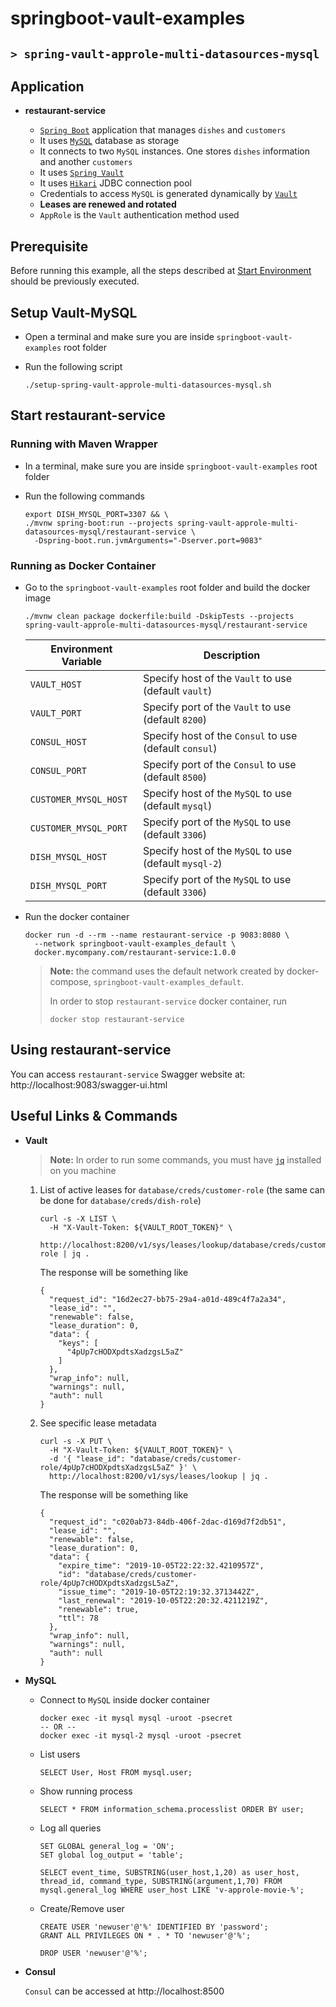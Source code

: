 # springboot-vault-examples
## `> spring-vault-approle-multi-datasources-mysql`

## Application

- **restaurant-service**

  - [`Spring Boot`](https://docs.spring.io/spring-boot/docs/current/reference/htmlsingle/) application that manages `dishes` and `customers`
  - It uses [`MySQL`](https://www.mysql.com/) database as storage
  - It connects to two `MySQL` instances. One stores `dishes` information and another `customers`
  - It uses [`Spring Vault`](https://docs.spring.io/spring-vault/docs/2.1.3.RELEASE/reference/html/#_document_structure)
  - It uses [`Hikari`](https://github.com/brettwooldridge/HikariCP) JDBC connection pool
  - Credentials to access `MySQL` is generated dynamically by [`Vault`](https://www.vaultproject.io)
  - **Leases are renewed and rotated**
  - `AppRole` is the `Vault` authentication method used

## Prerequisite

Before running this example, all the steps described at [Start Environment](https://github.com/ivangfr/springboot-vault-examples#start-environment) should be previously executed.

## Setup Vault-MySQL

- Open a terminal and make sure you are inside `springboot-vault-examples` root folder

- Run the following script
  ```
  ./setup-spring-vault-approle-multi-datasources-mysql.sh
  ```

## Start restaurant-service

### Running with Maven Wrapper

- In a terminal, make sure you are inside `springboot-vault-examples` root folder

- Run the following commands
  ```
  export DISH_MYSQL_PORT=3307 && \
  ./mvnw spring-boot:run --projects spring-vault-approle-multi-datasources-mysql/restaurant-service \
    -Dspring-boot.run.jvmArguments="-Dserver.port=9083"
  ```

### Running as Docker Container

- Go to the `springboot-vault-examples` root folder and build the docker image
  ```
  ./mvnw clean package dockerfile:build -DskipTests --projects spring-vault-approle-multi-datasources-mysql/restaurant-service
  ```
  | Environment Variable  | Description                                            |
  | --------------------- | ------------------------------------------------------ |
  | `VAULT_HOST`          | Specify host of the `Vault` to use (default `vault`)   |
  | `VAULT_PORT`          | Specify port of the `Vault` to use (default `8200`)    |
  | `CONSUL_HOST`         | Specify host of the `Consul` to use (default `consul`) |
  | `CONSUL_PORT`         | Specify port of the `Consul` to use (default `8500`)   |
  | `CUSTOMER_MYSQL_HOST` | Specify host of the `MySQL` to use (default `mysql`)   |
  | `CUSTOMER_MYSQL_PORT` | Specify port of the `MySQL` to use (default `3306`)    |
  | `DISH_MYSQL_HOST`     | Specify host of the `MySQL` to use (default `mysql-2`) |
  | `DISH_MYSQL_PORT`     | Specify port of the `MySQL` to use (default `3306`)    |

- Run the docker container
  ```
  docker run -d --rm --name restaurant-service -p 9083:8080 \
    --network springboot-vault-examples_default \
    docker.mycompany.com/restaurant-service:1.0.0
  ```
  > **Note:** the command uses the default network created by docker-compose, `springboot-vault-examples_default`.
  >
  > In order to stop `restaurant-service` docker container, run
  > ```
  > docker stop restaurant-service 
  > ```

## Using restaurant-service

You can access `restaurant-service` Swagger website at: http://localhost:9083/swagger-ui.html

## Useful Links & Commands

- **Vault**

  > **Note:** In order to run some commands, you must have [`jq`](https://stedolan.github.io/jq) installed on you machine

  1. List of active leases for `database/creds/customer-role` (the same can be done for `database/creds/dish-role`)
     ```
     curl -s -X LIST \
       -H "X-Vault-Token: ${VAULT_ROOT_TOKEN}" \
       http://localhost:8200/v1/sys/leases/lookup/database/creds/customer-role | jq .
     ```
     
     The response will be something like
     ```
     {
       "request_id": "16d2ec27-bb75-29a4-a01d-489c4f7a2a34",
       "lease_id": "",
       "renewable": false,
       "lease_duration": 0,
       "data": {
         "keys": [
           "4pUp7cHODXpdtsXadzgsL5aZ"
         ]
       },
       "wrap_info": null,
       "warnings": null,
       "auth": null
     }
     ```

  1. See specific lease metadata
     ```
     curl -s -X PUT \
       -H "X-Vault-Token: ${VAULT_ROOT_TOKEN}" \
       -d '{ "lease_id": "database/creds/customer-role/4pUp7cHODXpdtsXadzgsL5aZ" }' \
       http://localhost:8200/v1/sys/leases/lookup | jq .
     ```
     
     The response will be something like
     ```
     {
       "request_id": "c020ab73-84db-406f-2dac-d169d7f2db51",
       "lease_id": "",
       "renewable": false,
       "lease_duration": 0,
       "data": {
         "expire_time": "2019-10-05T22:22:32.4210957Z",
         "id": "database/creds/customer-role/4pUp7cHODXpdtsXadzgsL5aZ",
         "issue_time": "2019-10-05T22:19:32.3713442Z",
         "last_renewal": "2019-10-05T22:20:32.4211219Z",
         "renewable": true,
         "ttl": 78
       },
       "wrap_info": null,
       "warnings": null,
       "auth": null
     }
     ``` 

- **MySQL**

  - Connect to `MySQL` inside docker container
    ```
    docker exec -it mysql mysql -uroot -psecret
    -- OR --
    docker exec -it mysql-2 mysql -uroot -psecret
    ```

  - List users
    ```
    SELECT User, Host FROM mysql.user;
    ```

  - Show running process
    ```
    SELECT * FROM information_schema.processlist ORDER BY user;
    ```

  - Log all queries
    ```
    SET GLOBAL general_log = 'ON';
    SET global log_output = 'table';
    
    SELECT event_time, SUBSTRING(user_host,1,20) as user_host, thread_id, command_type, SUBSTRING(argument,1,70) FROM mysql.general_log WHERE user_host LIKE 'v-approle-movie-%';
    ```

  - Create/Remove user
    ```
    CREATE USER 'newuser'@'%' IDENTIFIED BY 'password';
    GRANT ALL PRIVILEGES ON * . * TO 'newuser'@'%';
    
    DROP USER 'newuser'@'%';
    ```

- **Consul**

  `Consul` can be accessed at http://localhost:8500
